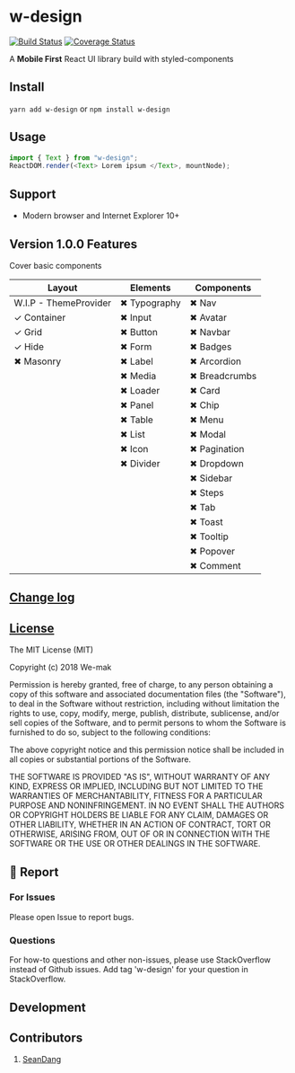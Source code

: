 # w-design

[![Build Status](https://travis-ci.org/we-mak/w-design.svg?branch=master)](https://travis-ci.org/we-mak/w-design)
[![Coverage Status](https://coveralls.io/repos/github/we-mak/w-design/badge.svg?branch=master)](https://coveralls.io/github/we-mak/w-design?branch=master)

A **Mobile First** React UI library build with styled-components

## Install

`yarn add w-design` or `npm install w-design`

## Usage

```js
import { Text } from "w-design";
ReactDOM.render(<Text> Lorem ipsum </Text>, mountNode);
```

## Support

* Modern browser and Internet Explorer 10+

## Version 1.0.0 Features

Cover basic components

| Layout                | Elements     | Components    |
| --------------------- | ------------ | ------------- |
| W.I.P - ThemeProvider | ✖ Typography | ✖ Nav         |
| ✓ Container           | ✖ Input      | ✖ Avatar      |
| ✓ Grid                | ✖ Button     | ✖ Navbar      |
| ✓ Hide                | ✖ Form       | ✖ Badges      |
| ✖ Masonry             | ✖ Label      | ✖ Arcordion   |
|                       | ✖ Media      | ✖ Breadcrumbs |
|                       | ✖ Loader     | ✖ Card        |
|                       | ✖ Panel      | ✖ Chip        |
|                       | ✖ Table      | ✖ Menu        |
|                       | ✖ List       | ✖ Modal       |
|                       | ✖ Icon       | ✖ Pagination  |
|                       | ✖ Divider    | ✖ Dropdown    |
|                       |              | ✖ Sidebar     |
|                       |              | ✖ Steps       |
|                       |              | ✖ Tab         |
|                       |              | ✖ Toast       |
|                       |              | ✖ Tooltip     |
|                       |              | ✖ Popover     |
|                       |              | ✖ Comment     |

## [Change log](./CHANGELOG.md)

## [License](./LICENSE)

The MIT License (MIT)

Copyright (c) 2018 We-mak

Permission is hereby granted, free of charge, to any person obtaining a copy
of this software and associated documentation files (the "Software"), to deal
in the Software without restriction, including without limitation the rights
to use, copy, modify, merge, publish, distribute, sublicense, and/or sell
copies of the Software, and to permit persons to whom the Software is
furnished to do so, subject to the following conditions:

The above copyright notice and this permission notice shall be included in all
copies or substantial portions of the Software.

THE SOFTWARE IS PROVIDED "AS IS", WITHOUT WARRANTY OF ANY KIND, EXPRESS OR
IMPLIED, INCLUDING BUT NOT LIMITED TO THE WARRANTIES OF MERCHANTABILITY,
FITNESS FOR A PARTICULAR PURPOSE AND NONINFRINGEMENT. IN NO EVENT SHALL THE
AUTHORS OR COPYRIGHT HOLDERS BE LIABLE FOR ANY CLAIM, DAMAGES OR OTHER
LIABILITY, WHETHER IN AN ACTION OF CONTRACT, TORT OR OTHERWISE, ARISING FROM,
OUT OF OR IN CONNECTION WITH THE SOFTWARE OR THE USE OR OTHER DEALINGS IN THE
SOFTWARE.

## 🐞 Report

### For Issues

Please open Issue to report bugs.

### Questions

For how-to questions and other non-issues, please use StackOverflow instead of Github issues. Add tag 'w-design' for your question in StackOverflow.

## Development

## Contributors

<ol>
  <li>
   <a href="https://github.com/viiiprock" target="_blank">SeanDang</a>
  </li>
</ol>
